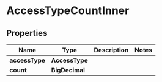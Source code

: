 

# AccessTypeCountInner


## Properties

| Name | Type | Description | Notes |
|------------ | ------------- | ------------- | -------------|
|**accessType** | **AccessType** |  |  |
|**count** | **BigDecimal** |  |  |



